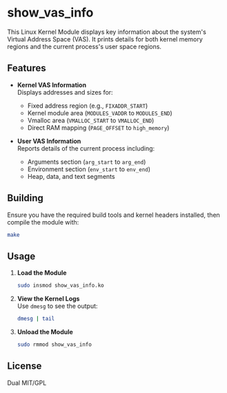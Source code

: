 # show_vas_info

This Linux Kernel Module displays key information about the system's Virtual Address Space (VAS). It prints details for both kernel memory regions and the current process's user space regions.

## Features

- **Kernel VAS Information**  
  Displays addresses and sizes for:
  - Fixed address region (e.g., `FIXADDR_START`)
  - Kernel module area (`MODULES_VADDR` to `MODULES_END`)
  - Vmalloc area (`VMALLOC_START` to `VMALLOC_END`)
  - Direct RAM mapping (`PAGE_OFFSET` to `high_memory`)

- **User VAS Information**  
  Reports details of the current process including:
  - Arguments section (`arg_start` to `arg_end`)
  - Environment section (`env_start` to `env_end`)
  - Heap, data, and text segments

## Building

Ensure you have the required build tools and kernel headers installed, then compile the module with:

```bash
make
```

## Usage

1. **Load the Module**  
   ```bash
   sudo insmod show_vas_info.ko
   ```
2. **View the Kernel Logs**  
   Use `dmesg` to see the output:
   ```bash
   dmesg | tail
   ```
3. **Unload the Module**  
   ```bash
   sudo rmmod show_vas_info
   ```

## License

Dual MIT/GPL


